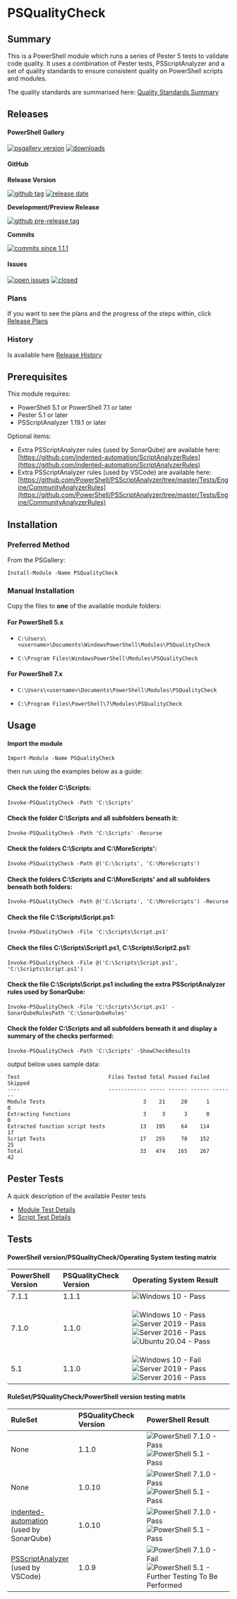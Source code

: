 # PSQualityCheck

## Summary

This is a PowerShell module which runs a series of Pester 5 tests to validate code quality. It uses a combination of Pester tests, PSScriptAnalyzer and a set of quality standards to ensure consistent quality on PowerShell scripts and modules.

The quality standards are summarised here: [Quality Standards Summary](https://github.com/andrewrdavidson/PSQualityCheck/wiki/Standards)

## Releases

#### PowerShell Gallery

[![psgallery version](https://img.shields.io/powershellgallery/v/psqualitycheck)](https://www.powershellgallery.com/packages/PSQualityCheck) [![downloads](https://img.shields.io/powershellgallery/dt/PSQualityCheck)](https://www.powershellgallery.com/packages/PSQualityCheck)

#### GitHub

**Release Version**

[![github tag](https://img.shields.io/github/v/tag/andrewrdavidson/psqualitycheck?sort=semver)](https://github.com/andrewrdavidson/PSQualityCheck/releases?sort=semver) [![release date](https://img.shields.io/github/release-date/andrewrdavidson/psqualitycheck)](https://github.com/andrewrdavidson/PSQualityCheck/releases)

**Development/Preview Release**

[![github pre-release tag](https://img.shields.io/github/v/tag/andrewrdavidson/psqualitycheck?include_prereleases)](https://img.shields.io/github/v/release/andrewrdavidson/PSQualityCheck?include_prereleases)

**Commits**

[![commits since 1.1.1](https://img.shields.io/github/commits-since/andrewrdavidson/psqualitycheck/1.1.1/main?include_prereleases)](https://github.com/andrewrdavidson/PSQualityCheck/releases/1.1.1)

#### Issues

[![open issues](https://img.shields.io/github/issues-raw/andrewrdavidson/psqualitycheck)](https://github.com/andrewrdavidson/PSQualityCheck/issues?q=is%3Aopen+is%3Aissue) [![closed](https://img.shields.io/github/issues-closed-raw/andrewrdavidson/psqualitycheck)](https://github.com/andrewrdavidson/PSQualityCheck/issues?q=is%3Aissue+is%3Aclosed)

### Plans

If you want to see the plans and the progress of the steps within, click [Release Plans](https://github.com/andrewrdavidson/PSQualityCheck/wiki/Release-Plan)

### History

Is available here [Release History](https://github.com/andrewrdavidson/PSQualityCheck/wiki/Release-History)

## Prerequisites

This module requires:

* PowerShell 5.1 or PowerShell 7.1 or later
* Pester 5.1 or later
* PSScriptAnalyzer 1.19.1 or later

Optional items:

* Extra PSScriptAnalyzer rules (used by SonarQube) are available here:<br/>[https://github.com/indented-automation/ScriptAnalyzerRules](https://github.com/indented-automation/ScriptAnalyzerRules)
* Extra PSScriptAnalyzer rules (used by VSCode) are available here:<br/>[https://github.com/PowerShell/PSScriptAnalyzer/tree/master/Tests/Engine/CommunityAnalyzerRules](https://github.com/PowerShell/PSScriptAnalyzer/tree/master/Tests/Engine/CommunityAnalyzerRules)

## Installation

### Preferred Method

From the PSGallery:

`Install-Module -Name PSQualityCheck`

### Manual Installation

Copy the files to **one** of the available module folders:

#### For PowerShell 5.x

* `C:\Users\<username>\Documents\WindowsPowerShell\Modules\PSQualityCheck`

* `C:\Program Files\WindowsPowerShell\Modules\PSQualityCheck`

#### For PowerShell 7.x

* `C:\Users\<username>\Documents\PowerShell\Modules\PSQualityCheck`

* `C:\Program Files\PowerShell\7\Modules\PSQualityCheck`

## Usage

#### Import the module

`Import-Module -Name PSQualityCheck`

then run using the examples below as a guide:

#### Check the folder C:\Scripts:

`Invoke-PSQualityCheck -Path 'C:\Scripts'`

#### Check the folder C:\Scripts and all subfolders beneath it:

`Invoke-PSQualityCheck -Path 'C:\Scripts' -Recurse`

#### Check the folders C:\Scripts and C:\MoreScripts':

`Invoke-PSQualityCheck -Path @('C:\Scripts', 'C:\MoreScripts')`

#### Check the folders C:\Scripts and C:\MoreScripts' and all subfolders beneath both folders:

`Invoke-PSQualityCheck -Path @('C:\Scripts', 'C:\MoreScripts') -Recurse`

#### Check the file C:\Scripts\Script.ps1:

`Invoke-PSQualityCheck -File 'C:\Scripts\Script.ps1'`

#### Check the files C:\Scripts\Script1.ps1, C:\Scripts\Script2.ps1:

`Invoke-PSQualityCheck -File @('C:\Scripts\Script.ps1', 'C:\Scripts\Script.ps1')`

#### Check the file C:\Scripts\Script.ps1 including the extra PSScriptAnalyzer rules used by SonarQube:

`Invoke-PSQualityCheck -File 'C:\Scripts\Script.ps1' -SonarQubeRulesPath 'C:\SonarQubeRules'`

#### Check the folder C:\Scripts and all subfolders beneath it and display a summary of the checks performed:

`Invoke-PSQualityCheck -Path 'C:\Scripts' -ShowCheckResults`

output below uses sample data:

    Test                            Files Tested Total Passed Failed Skipped
    ----                            ------------ ----- ------ ------ -------
    Module Tests                               3    21     20      1       0
    Extracting functions                       3     3      3      0       0
    Extracted function script tests           13   195     64    114      17
    Script Tests                              17   255     78    152      25
    Total                                     33   474    165    267      42

## Pester Tests

A quick description of the available Pester tests

* [Module Test Details](https://github.com/andrewrdavidson/PSQualityCheck/wiki/Module-Tests)
* [Script Test Details](https://github.com/andrewrdavidson/PSQualityCheck/wiki/Script-Tests)

## Tests

#### PowerShell version/PSQualityCheck/Operating System testing matrix

|PowerShell Version|PSQualityCheck Version|Operating System Result
|:---|:---|:---|
|7.1.1|1.1.1|![Windows 10 - Pass](https://img.shields.io/badge/windows%2010-pass-brightgreen)|
|7.1.0|1.1.0|<p>![Windows 10 - Pass](https://img.shields.io/badge/windows%2010-pass-brightgreen) ![Server 2019 - Pass](https://img.shields.io/badge/server%202019-pass-brightgreen) ![Server 2016 - Pass](https://img.shields.io/badge/server%202016-pass-brightgreen) ![Ubuntu 20.04 - Pass](https://img.shields.io/badge/ubuntu%2020.04-pass-brightgreen)</p>|
|5.1|1.1.0|![Windows 10 - Fail](https://img.shields.io/badge/windows%2010-pass-brightgreen) ![Server 2019 - Pass](https://img.shields.io/badge/server%202019-pass-brightgreen) ![Server 2016 - Pass](https://img.shields.io/badge/server%202016-pass-brightgreen)|n/a|

#### RuleSet/PSQualityCheck/PowerShell version testing matrix

|RuleSet|PSQualityCheck Version|PowerShell Result|
|:---|:---|:---|
|None|1.1.0|![PowerShell 7.1.0 - Pass](https://img.shields.io/badge/powershell%207.1.0-pass-brightgreen) ![PowerShell 5.1 - Pass](https://img.shields.io/badge/powershell%205.1-pass-brightgreen)|
|None|1.0.10|![PowerShell 7.1.0 - Pass](https://img.shields.io/badge/powershell%207.1.0-pass-brightgreen) ![PowerShell 5.1 - Pass](https://img.shields.io/badge/powershell%205.1-pass-brightgreen)|
|[indented-automation](https://github.com/indented-automation/ScriptAnalyzerRules)<br/>(used by SonarQube)|1.0.10|![PowerShell 7.1.0 - Pass](https://img.shields.io/badge/powershell%207.1.0-pass-brightgreen) ![PowerShell 5.1 - Pass](https://img.shields.io/badge/powershell%205.1-pass-brightgreen)|
|[PSScriptAnalyzer](https://github.com/PowerShell/PSScriptAnalyzer/tree/master/Tests/Engine/CommunityAnalyzerRules)<br/>(used by VSCode)|1.0.9|![PowerShell 7.1.0 - Fail](https://img.shields.io/badge/powershell%207.1.0-fail-red) ![PowerShell 5.1 - Further Testing To Be Performed](https://img.shields.io/badge/powershell%205.1-not%20run-lightgrey)|
